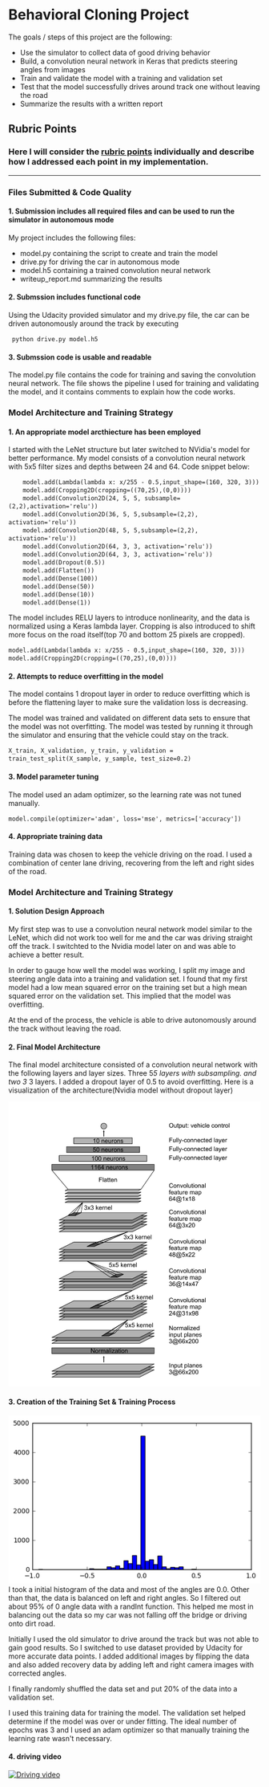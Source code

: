


# Behavioral Cloning Project

The goals / steps of this project are the following:
* Use the simulator to collect data of good driving behavior
* Build, a convolution neural network in Keras that predicts steering angles from images
* Train and validate the model with a training and validation set
* Test that the model successfully drives around track one without leaving the road
* Summarize the results with a written report


[//]: # (Image References)

[image1]: nvidia.png "Nvidia model"
[image2]: balance.png "Data Histogram"

## Rubric Points
### Here I will consider the [rubric points](https://review.udacity.com/#!/rubrics/432/view) individually and describe how I addressed each point in my implementation.  

---
### Files Submitted & Code Quality

#### 1. Submission includes all required files and can be used to run the simulator in autonomous mode

My project includes the following files:
* model.py containing the script to create and train the model
* drive.py for driving the car in autonomous mode
* model.h5 containing a trained convolution neural network 
* writeup_report.md summarizing the results

#### 2. Submssion includes functional code
Using the Udacity provided simulator and my drive.py file, the car can be driven autonomously around the track by executing 

```
 python drive.py model.h5
```

#### 3. Submssion code is usable and readable

The model.py file contains the code for training and saving the convolution neural network. The file shows the pipeline I used for training and validating the model, and it contains comments to explain how the code works.

### Model Architecture and Training Strategy

#### 1. An appropriate model arcthiecture has been employed

I started with the LeNet structure but later switched to NVidia's model for better performance. My model consists of a convolution neural network with 5x5 filter sizes and depths between 24 and 64. Code snippet below:

```
    model.add(Lambda(lambda x: x/255 - 0.5,input_shape=(160, 320, 3)))
    model.add(Cropping2D(cropping=((70,25),(0,0))))
    model.add(Convolution2D(24, 5, 5, subsample=(2,2),activation='relu'))
    model.add(Convolution2D(36, 5, 5,subsample=(2,2), activation='relu'))
    model.add(Convolution2D(48, 5, 5,subsample=(2,2), activation='relu'))
    model.add(Convolution2D(64, 3, 3, activation='relu'))
    model.add(Convolution2D(64, 3, 3, activation='relu'))
    model.add(Dropout(0.5))
    model.add(Flatten())
    model.add(Dense(100))
    model.add(Dense(50))
    model.add(Dense(10))
    model.add(Dense(1))
```

The model includes RELU layers to introduce nonlinearity, and the data is normalized using a Keras lambda layer. Cropping is also introduced to shift more focus on the road itself(top 70 and bottom 25 pixels are cropped).

```
model.add(Lambda(lambda x: x/255 - 0.5,input_shape=(160, 320, 3)))
model.add(Cropping2D(cropping=((70,25),(0,0))))
```

#### 2. Attempts to reduce overfitting in the model

The model contains 1 dropout layer in order to reduce overfitting which is before the flattening layer to make sure the validation loss is decreasing.

The model was trained and validated on different data sets to ensure that the model was not overfitting. The model was tested by running it through the simulator and ensuring that the vehicle could stay on the track.

```
X_train, X_validation, y_train, y_validation = train_test_split(X_sample, y_sample, test_size=0.2)

```

#### 3. Model parameter tuning

The model used an adam optimizer, so the learning rate was not tuned manually.

```
model.compile(optimizer='adam', loss='mse', metrics=['accuracy'])
```

#### 4. Appropriate training data

Training data was chosen to keep the vehicle driving on the road. I used a combination of center lane driving, recovering from the left and right sides of the road.


### Model Architecture and Training Strategy

#### 1. Solution Design Approach

My first step was to use a convolution neural network model similar to the LeNet, which did not work too well for me and the car was driving straight off the track. I switchted to the Nvidia model later on and was able to achieve a better result.

In order to gauge how well the model was working, I split my image and steering angle data into a training and validation set. I found that my first model had a low mean squared error on the training set but a high mean squared error on the validation set. This implied that the model was overfitting. 


At the end of the process, the vehicle is able to drive autonomously around the track without leaving the road.

#### 2. Final Model Architecture

The final model architecture consisted of a convolution neural network with the following layers and layer sizes. Three 5*5 layers with subsampling. and two 3* 3 layers. I added a dropout layer of 0.5 to avoid overfitting. Here is a visualization of the architecture(Nvidia model without dropout layer)

![alt text][image1]

#### 3. Creation of the Training Set & Training Process

![alt text][image2]
I took a initial histogram of the data and most of the angles are 0.0. Other than that, the data is balanced on left and right angles. So I filtered out about 95% of 0 angle data with a randInt function. This helped me most in balancing out the data so my car was not falling off the bridge or driving onto dirt road.


Initially I used the old simulator to drive around the track but was not able to gain good results. So I switched to use dataset provided by Udacity for more accurate data points. I added additional images by flipping the data and also added recovery data by adding left and right camera images with corrected angles.

I finally randomly shuffled the data set and put 20% of the data into a validation set. 

I used this training data for training the model. The validation set helped determine if the model was over or under fitting. The ideal number of epochs was 3 and I used an adam optimizer so that manually training the learning rate wasn't necessary.





#### 4. driving video

[![Driving video](https://youtu.be/EHlRP4ycjZM)](https://youtu.be/EHlRP4ycjZM)







